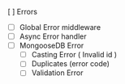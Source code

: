 [ ] Errors
  - [ ] Global Error middleware
  - [ ] Async Error handler
  - [ ] MongooseDB Error
      - [ ] Casting Error ( Invalid id )
      - [ ] Duplicates (error code)
      - [ ] Validation Error
